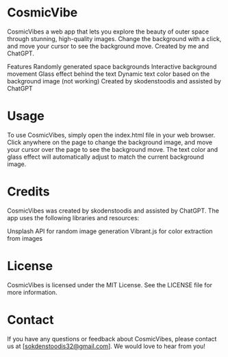 # CosmicVibe
CosmicVibes a web app that lets you explore the beauty of outer space through stunning, high-quality images. Change the background with a click, and move your cursor to see the background move. Created by me and ChatGPT.

Features
Randomly generated space backgrounds
Interactive background movement
Glass effect behind the text
Dynamic text color based on the background image (not working)
Created by skodenstoodis  and assisted by ChatGPT

# Usage
To use CosmicVibes, simply open the index.html file in your web browser. Click anywhere on the page to change the background image, and move your cursor over the page to see the background move. The text color and glass effect will automatically adjust to match the current background image.

# Credits
CosmicVibes was created by skodenstoodis and assisted by ChatGPT. The app uses the following libraries and resources:

Unsplash API for random image generation
Vibrant.js for color extraction from images

# License
CosmicVibes is licensed under the MIT License. See the LICENSE file for more information.

# Contact
If you have any questions or feedback about CosmicVibes, please contact us at [sokdenstoodis32@gmail.com]. We would love to hear from you!
